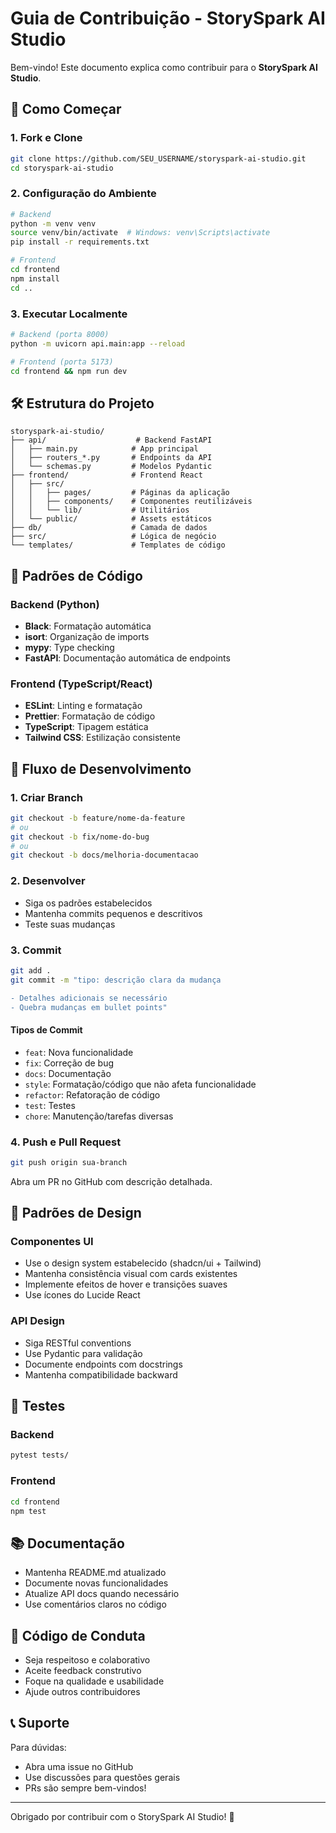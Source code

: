 # Guia de Contribuição - StorySpark AI Studio

Bem-vindo! Este documento explica como contribuir para o **StorySpark AI Studio**.

## 🚀 Como Começar

### 1. Fork e Clone
```bash
git clone https://github.com/SEU_USERNAME/storyspark-ai-studio.git
cd storyspark-ai-studio
```

### 2. Configuração do Ambiente
```bash
# Backend
python -m venv venv
source venv/bin/activate  # Windows: venv\Scripts\activate
pip install -r requirements.txt

# Frontend
cd frontend
npm install
cd ..
```

### 3. Executar Localmente
```bash
# Backend (porta 8000)
python -m uvicorn api.main:app --reload

# Frontend (porta 5173)
cd frontend && npm run dev
```

## 🛠️ Estrutura do Projeto

```
storyspark-ai-studio/
├── api/                    # Backend FastAPI
│   ├── main.py            # App principal
│   ├── routers_*.py       # Endpoints da API
│   └── schemas.py         # Modelos Pydantic
├── frontend/              # Frontend React
│   ├── src/
│   │   ├── pages/         # Páginas da aplicação
│   │   ├── components/    # Componentes reutilizáveis
│   │   └── lib/           # Utilitários
│   └── public/            # Assets estáticos
├── db/                    # Camada de dados
├── src/                   # Lógica de negócio
└── templates/             # Templates de código
```

## 📝 Padrões de Código

### Backend (Python)
- **Black**: Formatação automática
- **isort**: Organização de imports
- **mypy**: Type checking
- **FastAPI**: Documentação automática de endpoints

### Frontend (TypeScript/React)
- **ESLint**: Linting e formatação
- **Prettier**: Formatação de código
- **TypeScript**: Tipagem estática
- **Tailwind CSS**: Estilização consistente

## 🔄 Fluxo de Desenvolvimento

### 1. Criar Branch
```bash
git checkout -b feature/nome-da-feature
# ou
git checkout -b fix/nome-do-bug
# ou
git checkout -b docs/melhoria-documentacao
```

### 2. Desenvolver
- Siga os padrões estabelecidos
- Mantenha commits pequenos e descritivos
- Teste suas mudanças

### 3. Commit
```bash
git add .
git commit -m "tipo: descrição clara da mudança

- Detalhes adicionais se necessário
- Quebra mudanças em bullet points"
```

#### Tipos de Commit
- `feat`: Nova funcionalidade
- `fix`: Correção de bug
- `docs`: Documentação
- `style`: Formatação/código que não afeta funcionalidade
- `refactor`: Refatoração de código
- `test`: Testes
- `chore`: Manutenção/tarefas diversas

### 4. Push e Pull Request
```bash
git push origin sua-branch
```
Abra um PR no GitHub com descrição detalhada.

## 🎨 Padrões de Design

### Componentes UI
- Use o design system estabelecido (shadcn/ui + Tailwind)
- Mantenha consistência visual com cards existentes
- Implemente efeitos de hover e transições suaves
- Use ícones do Lucide React

### API Design
- Siga RESTful conventions
- Use Pydantic para validação
- Documente endpoints com docstrings
- Mantenha compatibilidade backward

## 🧪 Testes

### Backend
```bash
pytest tests/
```

### Frontend
```bash
cd frontend
npm test
```

## 📚 Documentação

- Mantenha README.md atualizado
- Documente novas funcionalidades
- Atualize API docs quando necessário
- Use comentários claros no código

## 🤝 Código de Conduta

- Seja respeitoso e colaborativo
- Aceite feedback construtivo
- Foque na qualidade e usabilidade
- Ajude outros contribuidores

## 📞 Suporte

Para dúvidas:
- Abra uma issue no GitHub
- Use discussões para questões gerais
- PRs são sempre bem-vindos!

---

Obrigado por contribuir com o StorySpark AI Studio! 🚀